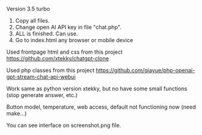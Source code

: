 Version 3.5 turbo

1) Copy all files. 
2) Change open AI API key in file "chat.php". 
3) ALL is finished. Can use. 
4) Go to index.html any browser or mobile device

Used frontpage html and css from this project
https://github.com/xtekky/chatgpt-clone

Used php classes from this project
https://github.com/qiayue/php-openai-gpt-stream-chat-api-webui

Work same as python version xtekky, but no have some small functions (stop generate answer, etc.)

Button model, temperature, web access, default not functioning now (need make...)

You can see interface on screenshot.png file.
